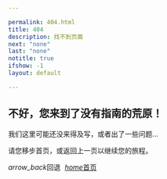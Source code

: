 ```yaml
---

permalink: 404.html
title: 404
description: 找不到页面
next: "none"
last: "none"
notitle: true
ifshow: -1
layout: default

---
```


## 不好，您来到了没有指南的荒原！

我们这里可能还没来得及写，或者出了一些问题...

请您移步首页，或返回上一页以继续您的旅程。

<a class="btn red darken-4 white-text navbtn left" id="last" onclick="history.back(-1)" style="margin-right: 5px !important"><i class="material-icons left" style="line-height: inherit !important;">arrow_back</i>回退</a>
<a href="{{site.baseurl}}/" class="btn red darken-4 white-text navbtn"><i class="material-icons left" style="line-height: inherit !important">home</i>首页</a>

